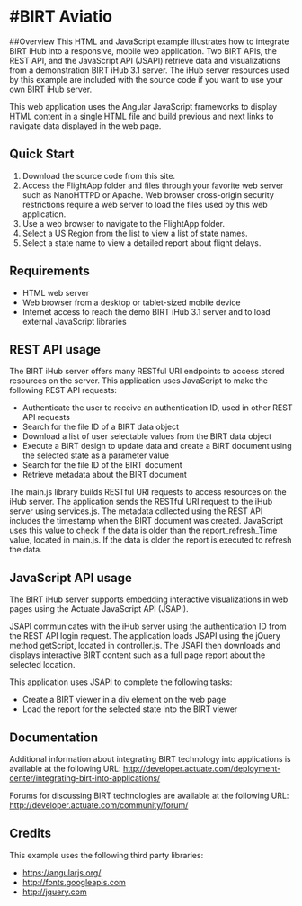 #BIRT Aviatio
============

##Overview
This HTML and JavaScript example illustrates how to integrate BIRT iHub into a responsive, mobile web application. Two BIRT APIs, the REST API, and the JavaScript API (JSAPI) retrieve data and visualizations from a demonstration BIRT iHub 3.1 server. The iHub server resources used by this example are included with the source code if you want to use your own BIRT iHub server.

This web application uses the Angular JavaScript frameworks to display HTML content in a single HTML file and build previous and next links to navigate data displayed in the web page.   

## Quick Start
1. Download the source code from this site.
2. Access the FlightApp folder and files through your favorite web server such as NanoHTTPD or Apache. Web browser cross-origin security restrictions require a web server to load the files used by this web application.
3. Use a web browser to navigate to the FlightApp folder.
5. Select a US Region from the list to view a list of state names.
6. Select a state name to view a detailed report about flight delays.

## Requirements
* HTML web server
* Web browser from a desktop or tablet-sized mobile device
* Internet access to reach the demo BIRT iHub 3.1 server and to load external JavaScript libraries

## REST API usage
The BIRT iHub server offers many RESTful URI endpoints to access stored resources on the server. This application uses JavaScript to make the following REST API requests:
* Authenticate the user to receive an authentication ID, used in other REST API requests
* Search for the file ID of a BIRT data object
* Download a list of user selectable values from the BIRT data object
* Execute a BIRT design to update data and create a BIRT document using the selected state as a parameter value 
* Search for the file ID of the BIRT document 
* Retrieve metadata about the BIRT document

The main.js library builds RESTful URI requests to access resources on the iHub server. The application sends the RESTful URI request to the iHub server using services.js. The metadata collected using the REST API includes the timestamp when the BIRT document was created. JavaScript uses this value to check if the data is older than the report_refresh_Time value, located in main.js. If the data is older the report is executed to refresh the data.

## JavaScript API usage
The BIRT iHub server supports embedding interactive visualizations in web pages using the Actuate JavaScript API (JSAPI).

JSAPI communicates with the iHub server using the authentication ID from the REST API login request. The application loads JSAPI using the jQuery method getScript, located in controller.js. The JSAPI then downloads and displays interactive BIRT content such as a full page report about the selected location. 

This application uses JSAPI to complete the following tasks:
* Create a BIRT viewer in a div element on the web page
* Load the report for the selected state into the BIRT viewer

## Documentation
Additional information about integrating BIRT technology into applications is available at the following URL:
http://developer.actuate.com/deployment-center/integrating-birt-into-applications/

Forums for discussing BIRT technologies are available at the following URL:
http://developer.actuate.com/community/forum/

## Credits
This example uses the following third party libraries:
* https://angularjs.org/
* http://fonts.googleapis.com
* http://jquery.com